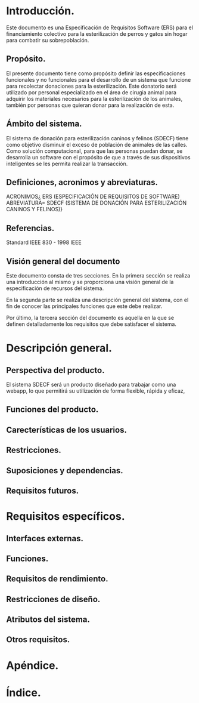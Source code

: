 # Introducción.

Este documento es una Especificación de Requisitos Software (ERS) para el
financiamiento colectivo para la esterilización de perros y gatos sin hogar
para combatir su sobrepoblación.

## Propósito.

El presente documento tiene como propósito definir las especificaciones
funcionales y no funcionales para el desarrollo de un sistema que funcione para
recolectar donaciones para la esterilización. Este donatorio será utilizado
por personal especializado en el área de cirugia animal para adquirir los
materiales necesarios para la esterilización de los animales, también por personas que quieran donar para la realización de esta.

## Ámbito del sistema.

El sistema de donación para esterilización caninos y felinos (SDECF) tiene como
objetivo disminuir el exceso de población de animales de las calles. Como
solución computacional, para que las personas puedan donar, se desarrolla un
software con el propósito de que a través de sus dispositivos inteligentes se
les permita realizar la transacción.

## Definiciones, acronimos y abreviaturas.

ACRONIMOS¿ ERS (ESPECIFICACIÓN DE REQUISITOS DE SOFTWARE)
ABREVIATURA= SDECF (SISTEMA DE DONACIÓN PARA ESTERILIZACIÓN CANINOS Y FELINOS)}


## Referencias.

Standard IEEE 830 - 1998 IEEE

## Visión general del documento

Este documento consta de tres secciones. En la primera sección se realiza una
introducción al mismo y se proporciona una visión general de la especificación
de recursos del sistema.

En la segunda parte se realiza una descripción general del sistema, con el fin
de conocer las principales funciones que este debe realizar. 

Por último, la tercera sección del documento es aquella en la que se definen
detalladamente los requisitos que debe satisfacer el sistema.

# Descripción general.

## Perspectiva del producto.

El sistema SDECF será un producto diseñado para trabajar como una webapp, lo
que permitirá su utilización de forma flexible, rápida y eficaz, 

## Funciones del producto.

## Carecterísticas de los usuarios.

## Restricciones.

## Suposiciones y dependencias.

## Requisitos futuros.

# Requisitos específicos.

## Interfaces externas.

## Funciones.

## Requisitos de rendimiento.

## Restricciones de diseño.

## Atributos del sistema.

## Otros requisitos.

# Apéndice.

# Índice.

